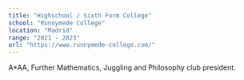 ```yaml
---
title: "Highschool / Sixth Form College"
school: "Runnymede College"
location: "Madrid"
range: "2021 - 2023"
url: "https://www.runnymede-college.com/"
---
```

A*AA, Further Mathematics, Juggling and Philosophy club president. 
